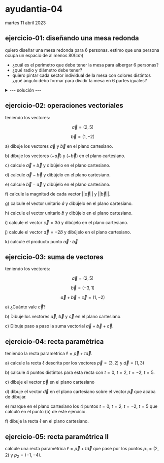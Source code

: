 # ayudantia-04

martes 11 abril 2023

## ejercicio-01: diseñando una mesa redonda

quiero diseñar una mesa redonda para 6 personas. estimo que una persona ocupa un espacio de al menos $80(cm)$

- ¿cuál es el perímetro que debe tener la mesa para albergar 6 personas?
- ¿qué radio y diámetro debe tener?
- quiero pintar cada sector individual de la mesa con colores distintos ¿qué ángulo debo formar para dividir la mesa en 6 partes iguales?

<details>
<summary>--- solución ---</summary>

el perímetro sería 6 veces el espacio estimado por persona:

$$p = 6 \cdot 80(cm) = 480(cm) = 4.8(m)$$

el radio lo podemos calcular usando la relación fundamental de $\pi$:

$$\pi = \frac{perímetro}{diámetro} = \frac{p}{2r}$$

$$\therefore \ p = 2 \pi r$$

en el punto anterior calculamos que $p=480(cm)$, por lo que podemos calcular el radio:

$$r=\frac{p}{2\pi}=\frac{480(cm)}{2\pi} \approx 76.4(cm)$$

el diámetro es el doble del radio:

$$d=2r \approx 2\cdot 76.4(cm) \approx 152.8(cm)$$

si se quiere dividir la mesa en 6 partes iguales, debemos dividir los $360°$ totales en 6.

$$\alpha = 360°/6 = 60°$$

por lo que es necesario que dibujar ángulos de 60° grados.

</details>

## ejercicio-02: operaciones vectoriales

teniendo los vectores:

$$\vec{a} = (2,5)$$

$$\vec{b} = (1,-2)$$

a) dibuje los vectores $\vec{a}$ y $\vec{b}$ en el plano cartesiano.

b) dibuje los vectores $(-\vec{a})$ y $(-\vec{b})$ en el plano cartesiano.

c) calcule $\vec{a} + \vec{b}$ y dibújelo en el plano cartesiano.

d) calcule $\vec{a} - \vec{b}$ y dibújelo en el plano cartesiano.

e) calcule $\vec{b} - \vec{a}$ y dibújelo en el plano cartesiano.

f) calcule la magnitud de cada vector $\vert \vert \vec{a} \vert \vert$ y $\vert \vert \vec{b} \vert \vert$.

g) calcule el vector unitario $\hat{a}$ y dibújelo en el plano cartesiano.

h) calcule el vector unitario $\hat{b}$ y dibújelo en el plano cartesiano.

i) calcule el vector $\vec{c} = 3 \hat{a}$ y dibújelo en el plano cartesiano.

j) calcule el vector $\vec{d} = -2 \hat{b}$ y dibújelo en el plano cartesiano.

k) calcule el producto punto $\vec{a} \cdot \vec{b}$

## ejercicio-03: suma de vectores

teniendo los vectores:

$$\vec{a} = (2,5)$$

$$\vec{b} = (-3,1)$$

$$\vec{a} + \vec{b} + \vec{c} = (1,-2)$$

a) ¿Cuánto vale $\vec{c}$?

b) Dibuje los vectores $\vec{a}$, $\vec{b}$ y $\vec{c}$ en el plano cartesiano.

c) Dibuje paso a paso la suma vectorial $\vec{a} + \vec{b} + \vec{c}$.

## ejercicio-04: recta paramétrica

teniendo la recta paramétrica $\ell = \vec{p} + t \vec{d}$.

a) calcule la recta $\ell$ descrita por los vectores $\vec{p} = (3,2)$ y $\vec{d} = (1,3)$

b) calcule 4 puntos distintos para esta recta con $t=0$, $t=2$, $t=-2$, $t=5$.

c) dibuje el vector $\vec{p}$ en el plano cartesiano

d) dibuje el vector $\vec{d}$ en el plano cartesiano sobre el vector $\vec{p}$ que acaba de dibujar.

e) marque en el plano cartesiano los 4 puntos $t=0$, $t=2$, $t=-2$, $t=5$ que calculó en el punto (b) de este ejercicio.

f) dibuje la recta $\ell$ en el plano cartesiano.

## ejercicio-05: recta paramétrica II

calcule una recta paramétrica $\ell = \vec{p} + t \vec{d}$ que pase por los puntos $p_1=(2,2)$ y $p_2=(-1,-4)$.



